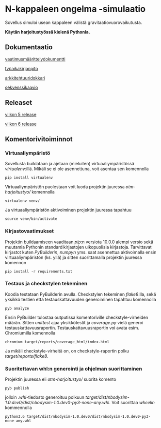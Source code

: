 # N-kappaleen ongelma -simulaatio

Sovellus simuloi usean kappaleen välistä gravitaatiovuorovaikutusta.

**Käytän harjoitustyössä kielenä Pythonia.**

## Dokumentaatio

[vaatimusmäärittelydokumentti](https://github.com/LeeviT/otm-harjoitustyo/blob/master/dokumentaatio/vaatimusMaarittely.md)

[työaikakirjanpito](https://github.com/LeeviT/otm-harjoitustyo/blob/master/dokumentaatio/tyoaikakirjanpito.md)

[arkkitehtuuridokkari](https://github.com/LeeviT/otm-harjoitustyo/blob/master/dokumentaatio/arkkitehtuuri.md)

[sekvenssikaavio](https://github.com/LeeviT/otm-harjoitustyo/blob/master/dokumentaatio/sekvenssikaavio.md)

## Releaset
[viikon 5 release](https://github.com/LeeviT/otm-harjoitustyo/releases/tag/v0.1-alpha)

[viikon 6 release](https://github.com/LeeviT/otm-harjoitustyo/releases/tag/v0.2-alpha)

## Komentorivitoiminnot
### Virtuaaliympäristö
Sovellusta buildataan ja ajetaan (mieluiten) virtuaaliympäristössä _virtualenv_:illä. Mikäli se ei ole asennettuna, voit asentaa sen komennolla
```
pip install virtualenv
```
Virtuaaliympäristön puolestaan voit luoda projektin juuressa _otm-harjoitustyo/_ komennolla
```
virtualenv venv/
```
Ja virtuaaliympäristön aktivoiminen projektin juuressa tapahtuu
```
source venv/bin/activate
```

### Kirjastovaatimukset
Projektin buildaamiseen vaaditaan _pip_:n versiota 10.0.0 alempi versio sekä muutamia Pythonin standardikirjastojen ulkopuolisia kirjastoja. Tarvittavat kirjastot kuten _PyBuilderin_, _numpyn_ yms. saat asennettua aktivoimalla ensin virtuaaliympäristön (ks. yllä) ja sitten suorittamalla projektin juuressa komennon
```
pip install -r requirements.txt
```

### Testaus ja checkstylen tekeminen
Koodia testataan PyBuilderin avulla. Checkstylen tekeminen _flake8_:lla, sekä yksikkö testien että testauskattavuuden generoiminen tapahtuu komennolla
```
pyb analyze
```
Ensin PyBuilder tulostaa outputissa komentoriville checkstyle-virheiden määrän. Sitten _unittest_ ajaa yksikkötestit ja _coverage.py_ vielä generoi testauskattavuusraportin. Testauskattavuusraportin voi avata esim. Chromiumilla komennolla 
```
chromium target/reports/coverage_html/index.html 
```
Ja mikäli checkstyle-virheitä on, on checkstyle-raportin polku _target/reports/flake8_.

### Suoritettavan whl:n generointi ja ohjelman suorittaminen
Projektin juuressa eli _otm-harjoitustyo/_ suorita komento 
```
pyb publish
```
jolloin _.whl_-tiedosto generoituu polkuun _target/dist/nbodysim-1.0.dev0/dist/nbodysim-1.0.dev0-py3-none-any.whl_. Voit suorittaa _wheelin_ kommennolla
```
python3.6 target/dist/nbodysim-1.0.dev0/dist/nbodysim-1.0.dev0-py3-none-any.whl 
```


